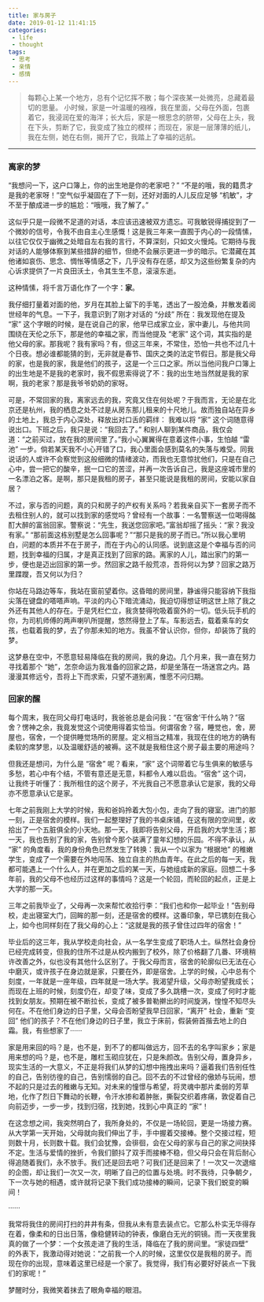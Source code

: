 ```yaml
---
title: 家与房子
date: 2019-01-12 11:41:15
categories:
 - life
 - thought
tags:
 - 思考
 - 亲情
 - 感情
---
```


> 每颗心上某一个地方，总有个记忆挥不散；每个深夜某一处微亮，总藏着最切的思量。
小时候，家是一叶温暖的襁褓，我在里面，父母在外面，包裹着它，我浸润在爱的海洋；长大后，家是一根思念的脐带，父母在上头，我在下头，剪断了它，我变成了独立的模样；而现在，家是一层薄薄的纸儿，我在左侧，她在右侧，揭开了它，我踏上了幸福的远航。

<!--more-->

------

### **离家的梦**
“我想问一下，这户口簿上，你的出生地是你的老家吧？” “不是的哦，我的籍贯才是我的老家呀！”空气似乎凝固在了下一刻，还好对面的人儿反应足够 “机敏”，才不至于酿成进一步的尴尬：“哦哦，我了解了。”

这似乎只是一段微不足道的对话，本应该迅速被双方遗忘。可我敏锐得捕捉到了一个微妙的信号，令我不由自主心生感慨！这是我三年来一直囿于内心的一段情愫，以往它仅仅于幽微之处暗自左右我的言行，不算深刻，只如文火慢炖。它期待与我对话的人能够体察到某些措辞的细节，但绝不会展示更进一步的暗示。它潜藏在其他诸如哀伤、思念、惆怅等情感之下，几乎没有存在感，却又为这些纷繁复杂的内心诉求提供了一片良田沃土，令其生生不息，滚滚东逝。

这种情愫，将千言万语化作了一个字：**家**。

我仔细打量着对面的他，岁月在其脸上留下的手笔，透出了一股沧桑，并散发着阅世经年的气息。一下子，我意识到了刚才对话的 “分歧” 所在：我发现他在提及 “家” 这个字眼的时候，是在说自己的家，他早已成家立业，家中妻儿，与他共同围绕在天伦之乐下，那是他的幸福之家，而当他提及 “老家” 这个词，其实指的是他父母的家。那我呢？我有家吗？有，但这三年来，不常住，恐怕一共也不过几十个日夜。想必谁都能猜的到，无非就是春节、国庆之类的法定节假日。那是我父母的家，也是我的家，我是他们的孩子，这是一个三口之家。所以当他问我户口簿上的出生地是不是我的老家时，我不假思索得说了不：我的出生地当然就是我的家啊，我的老家？那是我爷爷奶奶的家呀。

可是，不常回家的我，离家远去的我，究竟又住在何处呢？于我而言，无论是在北京还是杭州，我的栖息之处不过是从房东那儿租来的十尺地儿。故而独自站在异乡的土地上，我总于内心深处，释放出对口舌的羁绊： 我难以将 “家” 这个词随意得说出口。下班之后，我只是说：“我回去了。” 和别人聊到某件商品，我仅会道：“之前买过，放在我的房间里了。”我小心翼翼得在意着这件小事，生怕越 “雷池” 一步。倘若某天我不小心开错了口，我心里面会感到莫名的失落与难受。同我说话的人或许不会察觉到这般细微的情绪波动，而我也无意惊扰他们，只是在自己心中，尝一把它的酸辛，抿一口它的苦涩，并再一次告诉自己，我是这座城市里的一名漂泊之客。是啊，那只是我租的房子，甚至只能说是我租的房间，安能以家自居？

不过，家与否的问题，真的只和房子的产权有关系吗？若我亲自买下一套房子而不去租住别人的，就可以找到家的感觉吗？曾经有一个故事：一名警察送一位喝得酩酊大醉的富翁回家。警察说：“先生，我送您回家吧。”富翁却摇了摇头：“家？我没有家。” “那前面这栋别墅是怎么回事呢？”“那只是我的房子而已。”所以我心里明白，问题的本质并不在于房子，而在于内心的认同感。说到底这是个幸福与否的问题，找到幸福的归属，才是真正找到了回家的路。离家的人儿，踏出家门的第一步，便也是迈出回家的第一步。然回家之路千般荒凉，吾将何以为梦？回家之路万里蹀躞，吾又何以为归？

你站在马路边等车，我站在窗前望着你。这昏暗的房间里，静谧得只能容纳下我指尖落在键盘的嗒嗒声响。平淡的内心下暗流涌动，我迫切得想证明这世上除了我之外还有其他人的存在。于是凭栏伫立，我贪婪得吮吸着窗外的一切。低头玩手机的你，为司机师傅的两声喇叭所提醒，悠然得登上了车。车影远去，载着乘车的女孩，也载着我的梦，去了你那未知的地方。我虽不曾认识你，但你，却装饰了我的梦。

这梦悬在空中，不愿意轻易降临在我的房间，我的身边。几个月来，我一直在努力寻找着那个 “她”，怎奈命运为我准备的回家之路，却是坐落在一场迷宫之内。路漫漫其修远兮，吾将上下而求索，只望不道别离，惟愿不问归期。

### **回家的醒**
每个周末，我在同父母打电话时，我爸爸总是会问我：“在‘宿舍’干什么呐？”宿舍？愣神之余，我竟发觉这个词使用得着实恰当。何谓宿舍？宿，睡觉也，舍，房屋也，宿舍，一个提供睡觉场所的房屋。定义相当之精准，我现在住的地方的确有柔软的席梦思，以及温暖舒适的被褥。这不就是我租住这个房子最主要的用途吗？

但我还是想问，为什么是 “宿舍” 呢？看来，“家” 这个词带着它与生俱来的敏感与多愁，若心中有个结，不管有意还是无意，料都令人难以启齿。“宿舍” 这个词，让我终于听懂了：我所租住的这个房子，不光我自己不愿意承认它是家，我的父母亦不愿意承认它是家。

七年之前我刚上大学的时候，我和爸妈拎着大包小包，走向了我的寝室。进门的那一刻，正是宿舍的模样。我们一起整理好了我的书桌床铺，在这有限的空间里，收拾出了一个五脏俱全的小天地。那一天，我即将告别父母，开启我的大学生活；那一天，我也告别了我的家，告别曾今那个装满了童年幻想的乐园。不得不承认，从 “家” 的角度看，我的身份角色已然发生了转换：我从一个以家为 “根据地” 的稚嫩学生，变成了一个需要在外地闯荡、独立自主的热血青年。在此之后的每一天，我都可能遇上一个什么人，并在更加之后的某一天，与她组成新的家庭。回想二十多年前，我的父母不也经历过这样的事情吗？这是一个轮回，而轮回的起点，正是上大学的那一天。

三年之前我毕业了，父母再一次来帮忙收拾行李：“我们也和你一起毕业！”告别母校，走出寝室大门，回眸的那一刻，还是宿舍的模样。这番印象，早已镌刻在我心上，如今也同样刻在了我父母的心上：“这就是我的孩子曾住过四年的宿舍！”

毕业后的这三年，我从学校走向社会，从一名学生变成了职场人士。纵然社会身份已经完成转变，但我的住所不过是从校内搬到了校外，除了价格翻了几番、环境稍许改善之外，似也没有其他什么区别了。于我父母而言，宿舍的轮廓似已无法在心中磨灭，或许孩子在身边就是家，只要在外，即是宿舍。上学的时候，心中总有个刻度，一年就是一座年级，四年就是一场大学。我渴望升级，父母亦盼望我成长；而现在上班的时候，刻度仍在，却变了味，变成了多久跳槽一次，变成了何时才能找到女朋友。预期在被不断拉长，变成了被多普勒擀出的时间旋涡，惶惶不知尽头何在。不在他们身边的日子里，父母会否盼望我早日回家，“离开” 社会，重新 “变回” 他们的孩子？不在他们身边的日子里，我立于床前，假装俯首揩去地上的白霜。我，有些想家了······

家是用来回的吗？是，也不是，到不了的都叫做远方，回不去的名字叫家乡；家是用来想的吗？是，也不是，雕栏玉砌应犹在，只是朱颜改。告别父母，置身异乡，现实生活的一大意义，不正是将我们从梦的幻想中拖拽出来吗？逼着我们告别任性的自己，告别彷徨的自己，告别懦弱的自己。回不去的不过曾经的傲娇与玩闹，想不起的只是过去的稚嫩与无知。对未来的憧憬与希望，将灵魂中那片柔弱的芳草地，化作了烈日下舞动的长鞭，令汗水掺和着肿胀，撕裂交织着疼痛，敦促着自己向前迈步，一步一步，找到归宿，找到她，找到心中真正的 “家”！

在这念想之间，我突然明白了，我所身处的，不仅是一场轮回，更是一场接力赛。从大学第一天开始，父母就向我们伸出了手，手中握着交接棒。整个交接过程，短则数十月，长则数十载。我们会犹豫，会徘徊，会在父母的家与自己的家之间抉择不定。生活与爱情的挫折，令我们颤抖了双手而接棒不稳，但父母只会在背后耐心得追随着我们，永不放手。我们还是回去吧？可我们还是回来了！一次又一次退缩的企图，却让我们一次又一次，明晰了自己的位置与处境。时不我待，只争朝夕，下一次与她的相遇，或许就将记录下我们成功接棒的瞬间，记录下我们蜕变的瞬间！

······

我常将我住的房间打扫的井井有条，但我从未有意去装点它。它那么朴实无华得存在着，像柔和的日出日落，像稳健转动的钟表，像磨白无光的铜镜。而一天夜里我真的做了一个梦：一个女孩走进了我的生活，降临在了我的房间里。“家徒四壁” 的外表下，我激动得对她说：“之前我一个人的时候，这里仅仅是我租的房子。而现在你的出现，意味着这里已经是一个家了。我觉得，我们有必要好好装点一下我们的家呢！”

梦醒时分，我微笑着抹去了眼角幸福的眼泪。

